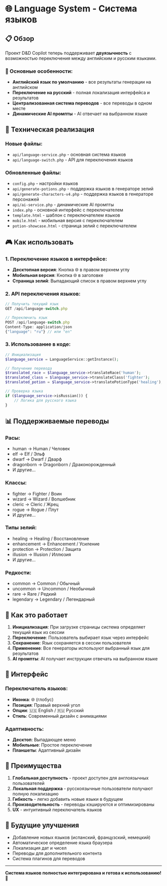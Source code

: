 # 🌐 Language System - Система языков

## 📋 Обзор

Проект D&D Copilot теперь поддерживает **двуязычность** с возможностью переключения между английским и русским языками.

### 🎯 Основные особенности:
- **Английский язык по умолчанию** - все результаты генерации на английском
- **Переключение на русский** - полная локализация интерфейса и результатов
- **Централизованная система переводов** - все переводы в одном месте
- **Динамические AI промпты** - AI отвечает на выбранном языке

## 🔧 Техническая реализация

### Новые файлы:
- `api/language-service.php` - основная система языков
- `api/language-switch.php` - API для переключения языков

### Обновленные файлы:
- `config.php` - настройки языков
- `api/generate-potions.php` - поддержка языков в генераторе зелий
- `api/generate-characters-v4.php` - поддержка языков в генераторе персонажей
- `api/ai-service.php` - динамические AI промпты
- `index.php` - основной интерфейс с переключателем
- `template.html` - шаблон с переключателем языков
- `mobile.html` - мобильная версия с переключателем
- `potion-showcase.html` - страница зелий с переключателем

## 🎮 Как использовать

### 1. Переключение языков в интерфейсе:
- **Десктопная версия**: Кнопка 🌐 в правом верхнем углу
- **Мобильная версия**: Кнопка 🌐 в заголовке
- **Страница зелий**: Выпадающий список в правом верхнем углу

### 2. API переключения языков:
```javascript
// Получить текущий язык
GET /api/language-switch.php

// Переключить язык
POST /api/language-switch.php
Content-Type: application/json
{"language": "ru"} // или "en"
```

### 3. Использование в коде:
```php
// Инициализация
$language_service = LanguageService::getInstance();

// Получение перевода
$translated_race = $language_service->translateRace('human');
$translated_class = $language_service->translateClass('fighter');
$translated_potion = $language_service->translatePotionType('healing');

// Проверка языка
if ($language_service->isRussian()) {
    // Логика для русского языка
}
```

## 📊 Поддерживаемые переводы

### Расы:
- human → Human / Человек
- elf → Elf / Эльф
- dwarf → Dwarf / Дварф
- dragonborn → Dragonborn / Драконорожденный
- И другие...

### Классы:
- fighter → Fighter / Воин
- wizard → Wizard / Волшебник
- cleric → Cleric / Жрец
- rogue → Rogue / Плут
- И другие...

### Типы зелий:
- healing → Healing / Восстановление
- enhancement → Enhancement / Усиление
- protection → Protection / Защита
- illusion → Illusion / Иллюзия
- И другие...

### Редкости:
- common → Common / Обычный
- uncommon → Uncommon / Необычный
- rare → Rare / Редкий
- legendary → Legendary / Легендарный

## 🔄 Как это работает

1. **Инициализация**: При загрузке страницы система определяет текущий язык из сессии
2. **Переключение**: Пользователь выбирает язык через интерфейс
3. **Сохранение**: Язык сохраняется в сессии пользователя
4. **Применение**: Все генераторы используют выбранный язык для результатов
5. **AI промпты**: AI получает инструкции отвечать на выбранном языке

## 🎨 Интерфейс

### Переключатель языков:
- **Иконка**: 🌐 (глобус)
- **Позиция**: Правый верхний угол
- **Опции**: 🇺🇸 English / 🇷🇺 Русский
- **Стиль**: Современный дизайн с анимациями

### Адаптивность:
- **Десктоп**: Выпадающее меню
- **Мобильные**: Простое переключение
- **Планшеты**: Адаптивный дизайн

## 🚀 Преимущества

1. **Глобальная доступность** - проект доступен для англоязычных пользователей
2. **Локальная поддержка** - русскоязычные пользователи получают полную локализацию
3. **Гибкость** - легко добавить новые языки в будущем
4. **Производительность** - переводы кэшируются и оптимизированы
5. **UX** - интуитивный переключатель языков

## 🔮 Будущие улучшения

- Добавление новых языков (испанский, французский, немецкий)
- Автоматическое определение языка браузера
- Локализация дат и чисел
- Переводы для дополнительного контента
- Система плагинов для переводов

---

**Система языков полностью интегрирована и готова к использованию!** 🎉
